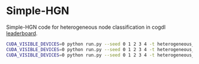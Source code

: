 # Simple-HGN

Simple-HGN code for heterogeneous node classification in cogdl [leaderboard](../../cogdl/tasks/README.md).

```bash
CUDA_VISIBLE_DEVICES=0 python run.py --seed 0 1 2 3 4 -t heterogeneous_node_classification -dt gtn-acm -m simple_hgn --lr 0.001
CUDA_VISIBLE_DEVICES=0 python run.py --seed 0 1 2 3 4 -t heterogeneous_node_classification -dt gtn-dblp -m simple_hgn --lr 0.001
CUDA_VISIBLE_DEVICES=0 python run.py --seed 0 1 2 3 4 -t heterogeneous_node_classification -dt gtn-imdb -m simple_hgn --lr 0.001
```
